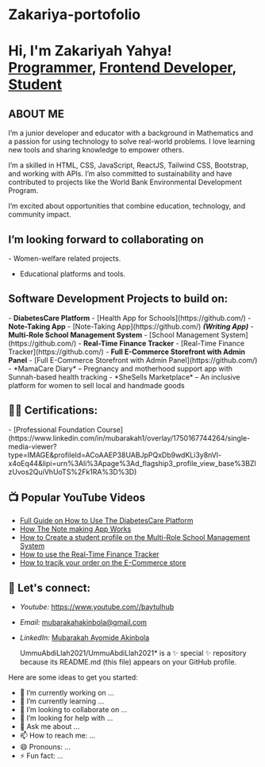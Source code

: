 # Zakariya-portofolio
<h1>Hi, I'm Zakariyah Yahya! <br/><a
href="https://https://github.com/zakariyah">Programmer</a>, <a 
href="https://www.linkedin.com/in/mubarakah1/">Frontend Developer</a>, 
<a href="https://www.youtube.com/@baytulhub">Student</a></h1>

<h2> ABOUT ME </h2>
I’m a junior developer and educator with a background in Mathematics and a passion for using technology to solve real-world problems. I love learning new tools and sharing knowledge to empower others.

I’m a skilled in HTML, CSS, JavaScript, ReactJS, Tailwind CSS, Bootstrap, and working with APIs. I’m also committed to sustainability and have contributed to projects like the World Bank Environmental Development Program.

I’m excited about opportunities that combine education, technology, and community impact.

<h2> I’m looking forward to collaborating on </h2>
- Women-welfare related projects.
  
- Educational platforms and tools.

 <h2> Software Development Projects to build on:</h2>
 - <b>DiabetesCare Platform</b>
  - [Health App for Schools](https://github.com/)
- <b>Note-Taking App</b>
  - [Note-Taking App](https://github.com/) <b><i>(Writing App)</b></i>
- <b>Multi-Role School Management System</b>
  - [School Management System](https://github.com/)
- <b>Real-Time Finance Tracker</b>
  - [Real-Time Finance Tracker](https://github.com/)
- <b>Full E-Commerce Storefront with Admin Panel</b>
  - [Full E-Commerce Storefront with Admin Panel](https://github.com/)
-  *MamaCare Diary* – Pregnancy and motherhood support app with Sunnah-based health tracking
-  *SheSells Marketplace* – An inclusive platform for women to sell local and handmade goods
    
<h2>👨‍💻 Certifications:</h2>
- [Professional Foundation Course](https://www.linkedin.com/in/mubarakah1/overlay/1750167744264/single-media-viewer?type=IMAGE&profileId=ACoAAEP38UABJpPQxDb9wdKLi3y8nVl-x4oEq44&lipi=urn%3Ali%3Apage%3Ad_flagship3_profile_view_base%3BZlzUvos2QuiVhUoTS%2Fk1RA%3D%3D)
<h2>📺 Popular YouTube Videos</h2>

- [Full Guide on How to Use The DiabetesCare Platform](https://www.youtube.com/)
- [How The Note making App Works](https://www.youtube.com/)
- [How to Create a student profile on the Multi-Role School Management System](https://www.youtube.com/)
- [How to use the Real-Time Finance Tracker](https://www.youtube.com/)
- [How to tracjk your order on the E-Commerce store](https://www.youtube.com/)


<h2> 🤳 Let's connect:</h2>

- *Youtube:* https://www.youtube.com//baytulhub
- *Email:* mubarakahakinbola@gmail.com
- *LinkedIn:* [Mubarakah Ayomide Akinbola](https://www.linkedin.com/in/mubarakah1/)

  UmmuAbdiLlah2021/UmmuAbdiLlah2021* is a ✨ special ✨ repository because its README.md (this file) appears on your GitHub profile.

Here are some ideas to get you started:

- 🔭 I’m currently working on ...
- 🌱 I’m currently learning ...
- 👯 I’m looking to collaborate on ...
- 🤔 I’m looking for help with ...
- 💬 Ask me about ...
- 📫 How to reach me: ...
- 😄 Pronouns: ...
- ⚡ Fun fact: ...


















